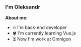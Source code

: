 ### I'm Oleksandr

**About me:**

- 🔥 I'm back-end developer
- 🍀 I'm currently learning Vue.js
- ⏳ Now I'm work at Omnigon
